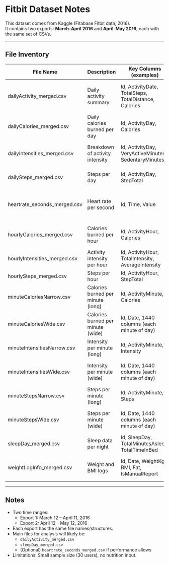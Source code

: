 # Fitbit Dataset Notes

This dataset comes from Kaggle (Fitabase Fitbit data, 2016).  
It contains two exports: **March–April 2016** and **April–May 2016**, each with the same set of CSVs.

---

## File Inventory

| File Name                       | Description                         | Key Columns (examples)                                   | Notes |
|---------------------------------|-------------------------------------|---------------------------------------------------------|-------|
| dailyActivity_merged.csv        | Daily activity summary              | Id, ActivityDate, TotalSteps, TotalDistance, Calories    | Core dataset for activity & calories burned |
| dailyCalories_merged.csv        | Daily calories burned per day       | Id, ActivityDay, Calories                               | Duplicate info also in dailyActivity |
| dailyIntensities_merged.csv     | Breakdown of activity intensity     | Id, ActivityDay, VeryActiveMinutes, SedentaryMinutes    | Useful for sedentary vs active comparison |
| dailySteps_merged.csv           | Steps per day                       | Id, ActivityDay, StepTotal                              | Duplicate info also in dailyActivity |
| heartrate_seconds_merged.csv    | Heart rate per second               | Id, Time, Value                                         | Very detailed, might be heavy to process |
| hourlyCalories_merged.csv       | Calories burned per hour            | Id, ActivityHour, Calories                              | Granular, could be aggregated to daily |
| hourlyIntensities_merged.csv    | Activity intensity per hour         | Id, ActivityHour, TotalIntensity, AverageIntensity      | Granular |
| hourlySteps_merged.csv          | Steps per hour                      | Id, ActivityHour, StepTotal                             | Granular |
| minuteCaloriesNarrow.csv        | Calories burned per minute (long)   | Id, ActivityMinute, Calories                            | Easier for pivot tables & charts |
| minuteCaloriesWide.csv          | Calories burned per minute (wide)   | Id, Date, 1440 columns (each minute of day)             | Alternative format, harder to use |
| minuteIntensitiesNarrow.csv     | Intensity per minute (long)         | Id, ActivityMinute, Intensity                           | Easier for pivot tables & charts |
| minuteIntensitiesWide.csv       | Intensity per minute (wide)         | Id, Date, 1440 columns (each minute of day)             | Alternative format, harder to use |
| minuteStepsNarrow.csv           | Steps per minute (long)             | Id, ActivityMinute, Steps                               | Easier for pivot tables & charts |
| minuteStepsWide.csv             | Steps per minute (wide)             | Id, Date, 1440 columns (each minute of day)             | Alternative format, harder to use |
| sleepDay_merged.csv             | Sleep data per night                | Id, SleepDay, TotalMinutesAsleep, TotalTimeInBed        | Key dataset for sleep analysis |
| weightLogInfo_merged.csv        | Weight and BMI logs                 | Id, Date, WeightKg, BMI, Fat, IsManualReport            | Very sparse, may have little data |

---

## Notes
- Two time ranges:  
  - Export 1: March 12 – April 11, 2016  
  - Export 2: April 12 – May 12, 2016  
- Each export has the same file names/structures.  
- Main files for analysis will likely be:  
  - `dailyActivity_merged.csv`  
  - `sleepDay_merged.csv`  
  - (Optional) `heartrate_seconds_merged.csv` if performance allows  
- Limitations: Small sample size (30 users), no nutrition input.